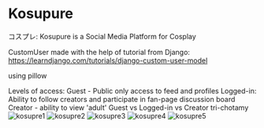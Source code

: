 # Kosupure
コスプレ: Kosupure is a Social Media Platform for Cosplay

CustomUser made with the help of tutorial from Django: https://learndjango.com/tutorials/django-custom-user-model

using pillow


Levels of access: 
Guest - Public only access to feed and profiles
Logged-in: Ability to follow creators and participate in fan-page discussion board
Creator - ability to view 'adult'
Guest vs Logged-in vs Creator tri-chotamy
![kosupre1](https://user-images.githubusercontent.com/65050037/146998260-e51dd3a4-8dfe-48cb-ae24-7799545a6c7a.JPG)
![kosupre2](https://user-images.githubusercontent.com/65050037/146998270-fc9bea1c-2bd5-451e-8f7d-1089e18013b9.JPG)
![kosupre3](https://user-images.githubusercontent.com/65050037/146998649-3978cea1-52ee-4521-9440-810f62a2e2ec.JPG)
![kosupre4](https://user-images.githubusercontent.com/65050037/146998651-fdfc0025-377a-4045-b17d-e60ea26add5c.JPG)
![kosupre5](https://user-images.githubusercontent.com/65050037/146998655-0e696b2a-bad2-4adf-af0c-46267e2ab607.JPG)

